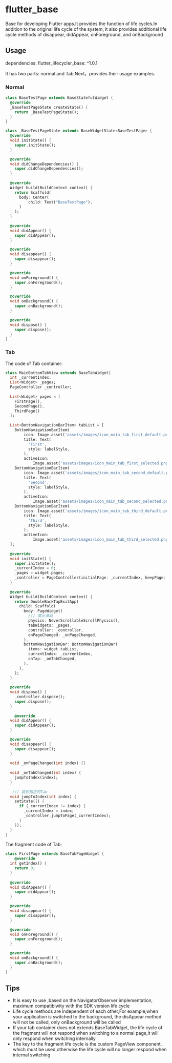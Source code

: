 # flutter_base
Base for developing Flutter apps.It provides the function of life cycles.In addition to the original life cycle of the system, it also provides additional life cycle methods of disappear, didAppear, onForeground, and onBackground

## Usage

dependencies: flutter_lifecycler_base: ^1.0.1

It has two parts:  normal and Tab.Next，provides their usage examples.

### Normal

```dart
class BaseTestPage extends BaseStatefulWidget {
  @override
  _BaseTestPageState createState() {
    return _BaseTestPageState();
  }
}

class _BaseTestPageState extends BaseWidgetState<BaseTestPage> {
  @override
  void initState() {
    super.initState();
  }

  @override
  void didChangeDependencies() {
    super.didChangeDependencies();
  }
  
  @override
  Widget build(BuildContext context) {
    return Scaffold(
      body: Center(
          child: Text("BaseTestPage"),
      )
    );
  }
  
  @override
  void didAppear() {
    super.didAppear();
  }

  @override
  void disappear() {
    super.disappear();
  }

  @override
  void onForeground() {
    super.onForeground();
  }

  @override
  void onBackground() {
    super.onBackground();
  }

  @override
  void dispose() {
    super.dispose();
  }
}
```



### Tab

The code of Tab container:

```dart
class MainBottomTabView extends BaseTabWidget{
  int _currentIndex;
  List<Widget> _pages;
  PageController _controller;
  
  List<Widget> pages = [
    FirstPage(),
    SecondPage(),
    ThirdPage()
  ];
  
  List<BottomNavigationBarItem> tabList = [
    BottomNavigationBarItem(
        icon: Image.asset('assets/images/icon_main_tab_first_default.png'),
        title: Text(
          'First',
          style: labelStyle,
        ),
        activeIcon:
            Image.asset('assets/images/icon_main_tab_first_selected.png')),
    BottomNavigationBarItem(
        icon: Image.asset('assets/images/icon_main_tab_second_default.png'),
        title: Text(
          'Second',
          style: labelStyle,
        ),
        activeIcon:
            Image.asset('assets/images/icon_main_tab_second_selected.png')),
    BottomNavigationBarItem(
        icon: Image.asset('assets/images/icon_main_tab_third_default.png'),
        title: Text(
          'Third',
          style: labelStyle,
        ),
        activeIcon:
            Image.asset('assets/images/icon_main_tab_third_selected.png')),
  ];
  
  @override
  void initState() {
    super.initState();
    _currentIndex = 0;
    _pages = widget.pages;
    _controller = PageController(initialPage: _currentIndex, keepPage: true);
  }
	
  @override
  Widget build(BuildContext context) {
    return DoubleBackTapExitApp(
      child: Scaffold(
        body: PageWidget( 
          /// 禁止滑动
          physics: NeverScrollableScrollPhysics(),
          tabWidgets: _pages,
          controller: _controller,
          onPageChanged: _onPageChanged,
        ),
        bottomNavigationBar: BottomNavigationBar(
          items: widget.tabList,
          currentIndex: _currentIndex,
          onTap: _onTabChanged,
        ),
      ),
    );
  }
    
  @override
  void dispose() {
    _controller.dispose();
    super.dispose();
  }
    
	@override
  void didAppear() {
    super.didAppear();
  }

  @override
  void disappear() {
    super.disappear();
  }
  
  void _onPageChanged(int index) {}
  
  void _onTabChanged(int index) {
    jumpToIndex(index);
  }
    
   /// 跳到指定的Tab
  void jumpToIndex(int index) {
    setState(() {
      if (_currentIndex != index) {
        _currentIndex = index;
        _controller.jumpToPage(_currentIndex);
      }
    });
  }
}
```

The fragment code of Tab:

```dart
class FirstPage extends BaseTabPageWidget {
	@override
  int getIndex() {
    return 0;
  }
  
  @override
  void didAppear() {
    super.didAppear();
  }

  @override
  void disappear() {
    super.disappear();
  }

  @override
  void onForeground() {
    super.onForeground();
  }

  @override
  void onBackground() {
    super.onBackground();
  }
}
```



## Tips

- It is easy to use ,based on the NavigatorObserver implementation, maximum compatibiwity with the SDK version life cycle
- Life cycle methods are independent of each other,For example,when your application is switched to the background, the disAppear method will not be called, only onBackground will be called
- If your tab container does not extends BaseTabWidget, the life cycle of the fragment will not respond when switching to a normal page,it will only respond when switching internally
- The key to the fragment life cycle is the custom PageView component, which must be used,otherwise the life cycle will no longer respond when internal switching


